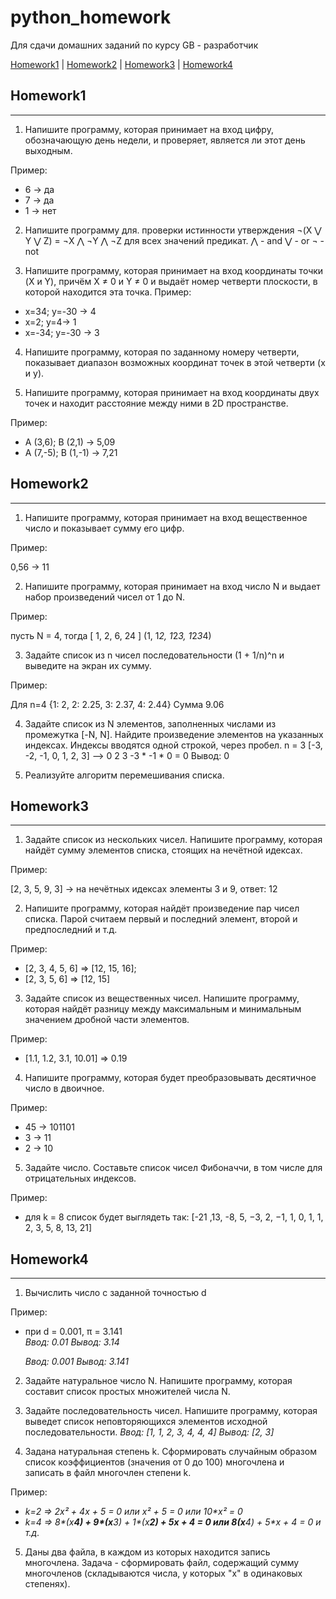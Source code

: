# python_homework
Для сдачи домашних заданий по курсу GB - разработчик

[Homework1](#Homework1) | [Homework2](#Homework2) | [Homework3](#Homework3) | [Homework4](#Homework4)

<div id="Homework1"></div>

## Homework1

***
1. Напишите программу, которая принимает на вход цифру, обозначающую день недели, и проверяет, является ли этот день выходным.

Пример:

- 6 -> да
- 7 -> да
- 1 -> нет

2. Напишите программу для. проверки истинности утверждения ¬(X ⋁ Y ⋁ Z) = ¬X ⋀ ¬Y ⋀ ¬Z для всех значений предикат. ⋀ - and ⋁ - or ¬ - not

3. Напишите программу, которая принимает на вход координаты точки (X и Y), причём X ≠ 0 и Y ≠ 0 и выдаёт номер четверти плоскости, в которой находится эта точка.
Пример:

- x=34; y=-30 -> 4
- x=2; y=4-> 1
- x=-34; y=-30 -> 3

4. Напишите программу, которая по заданному номеру четверти, показывает диапазон возможных координат точек в этой четверти (x и y).

5. Напишите программу, которая принимает на вход координаты двух точек и находит расстояние между ними в 2D пространстве.

Пример:

- A (3,6); B (2,1) -> 5,09
- A (7,-5); B (1,-1) -> 7,21

<div id="Homework2"></div>

## Homework2

***
1. Напишите программу, которая принимает на вход вещественное число и показывает сумму его цифр.

Пример:

0,56 -> 11

2. Напишите программу, которая принимает на вход число N и выдает набор произведений чисел от 1 до N.

Пример:

пусть N = 4, тогда [ 1, 2, 6, 24 ] (1, 1*2, 1*2*3, 1*2*3*4)

3. Задайте список из n чисел последовательности (1 + 1/n)^n и выведите на экран их сумму.

Пример:

Для n=4 {1: 2, 2: 2.25, 3: 2.37, 4: 2.44} Сумма 9.06

4. Задайте список из N элементов, заполненных числами из промежутка [-N, N].
Найдите произведение элементов на указанных индексах. Индексы вводятся одной строкой, через пробел.
n = 3
[-3, -2, -1, 0, 1, 2, 3]
--> 0 2 3
-3 * -1 * 0 = 0
Вывод: 0

5. Реализуйте алгоритм перемешивания списка.

<div id="Homework3"></div>

## Homework3

***
1. Задайте список из нескольких чисел. Напишите программу, которая найдёт сумму элементов списка, стоящих на нечётной идексах.

Пример:

[2, 3, 5, 9, 3] -> на нечётных идексах элементы 3 и 9, ответ: 12

2. Напишите программу, которая найдёт произведение пар чисел списка. Парой считаем первый и последний элемент, второй и предпоследний и т.д.

Пример:

- [2, 3, 4, 5, 6] => [12, 15, 16];
- [2, 3, 5, 6] => [12, 15]

3. Задайте список из вещественных чисел. Напишите программу, которая найдёт разницу между максимальным и минимальным значением дробной части элементов.

Пример:

- [1.1, 1.2, 3.1, 10.01] => 0.19

4. Напишите программу, которая будет преобразовывать десятичное число в двоичное.

Пример:

- 45 -> 101101
- 3 -> 11
- 2 -> 10

5. Задайте число. Составьте список чисел Фибоначчи, в том числе для отрицательных индексов.

Пример:

- для k = 8 список будет выглядеть так: [-21 ,13, -8, 5, −3, 2, −1, 1, 0, 1, 1, 2, 3, 5, 8, 13, 21]

<div id="Homework4"></div>

## Homework4

***

1. Вычислить число c заданной точностью d

Пример:

- при d = 0.001, π = 3.141   
    _Ввод: 0.01_
    _Вывод: 3.14_

    _Ввод: 0.001_
    _Вывод: 3.141_

2. Задайте натуральное число N. Напишите программу, которая составит список простых множителей числа N.

3. Задайте последовательность чисел. Напишите программу, которая выведет список неповторяющихся элементов исходной последовательности.
_Ввод: [1, 1, 2, 3, 4, 4, 4]_
_Вывод: [2, 3]_

4. Задана натуральная степень k. Сформировать случайным образом список коэффициентов (значения от 0 до 100) многочлена и записать в файл многочлен степени k.

Пример:

- _k=2 => 2*x² + 4*x + 5 = 0 или x² + 5 = 0 или 10*x² = 0_
- _k=4 => 8*(x**4) + 9*(x**3) + 1*(x**2) + 5*x + 4 = 0 или 8*(x**4) + 5*x + 4 = 0 и т.д_.

5. Даны два файла, в каждом из которых находится запись многочлена. Задача - сформировать файл, содержащий сумму многочленов (складываются числа, у которых "х" в одинаковых степенях).
